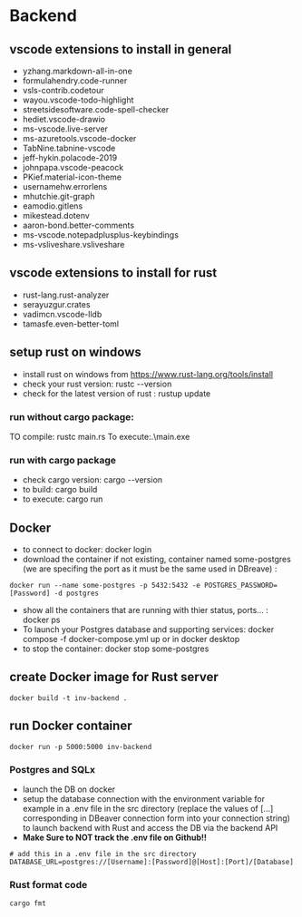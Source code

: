 # Backend

## vscode extensions to install in general

- yzhang.markdown-all-in-one
- formulahendry.code-runner
- vsls-contrib.codetour
- wayou.vscode-todo-highlight
- streetsidesoftware.code-spell-checker
- hediet.vscode-drawio
- ms-vscode.live-server
- ms-azuretools.vscode-docker
- TabNine.tabnine-vscode
- jeff-hykin.polacode-2019
- johnpapa.vscode-peacock
- PKief.material-icon-theme
- usernamehw.errorlens
- mhutchie.git-graph
- eamodio.gitlens
- mikestead.dotenv
- aaron-bond.better-comments
- ms-vscode.notepadplusplus-keybindings
- ms-vsliveshare.vsliveshare

## vscode extensions to install for rust

- rust-lang.rust-analyzer
- serayuzgur.crates
- vadimcn.vscode-lldb
- tamasfe.even-better-toml


## setup rust on windows
- install rust on windows from https://www.rust-lang.org/tools/install
- check your rust version: rustc --version
- check for the latest version of rust : rustup update
### run without cargo package: 
   TO compile: rustc main.rs
   To execute:.\main.exe


### run with cargo package
- check cargo version: cargo --version
- to build: cargo build
- to execute: cargo run


## Docker
- to connect to docker: docker login
- download the container if not existing, container named some-postgres (we are specifing the port as it must be the same used in DBreave) :
```
docker run --name some-postgres -p 5432:5432 -e POSTGRES_PASSWORD=[Password] -d postgres
  ```
- show all the containers that are running with thier status, ports... : docker ps
- To launch your Postgres database and supporting services: docker compose -f docker-compose.yml up or in docker desktop
- to stop the container: docker stop some-postgres

## create Docker image for Rust server
```
docker build -t inv-backend .
```

## run Docker container
```
docker run -p 5000:5000 inv-backend
```

### Postgres and SQLx
- launch the DB on docker
- setup the database connection with the environment variable for example in a .env file in the src directory (replace the values of [...] corresponding in DBeaver connection form into your connection string) to launch backend with Rust and access the DB via the backend API
- **Make Sure to NOT track the .env file on Github!!**
```
# add this in a .env file in the src directory
DATABASE_URL=postgres://[Username]:[Password]@[Host]:[Port]/[Database]
```
### Rust format code
```
cargo fmt
```